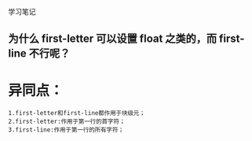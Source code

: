 学习笔记

## 为什么 first-letter 可以设置 float 之类的，而 first-line 不行呢？
# 异同点：
    1.first-letter和first-line都作用于块级元；
    2.first-letter:作用于第一行的首字符；
    3.first-line:作用于第一行的所有字符；
